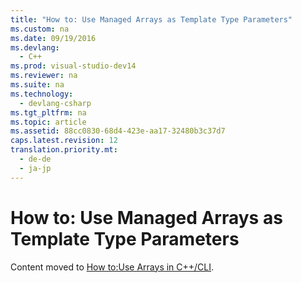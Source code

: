 ```yaml
---
title: "How to: Use Managed Arrays as Template Type Parameters"
ms.custom: na
ms.date: 09/19/2016
ms.devlang: 
  - C++
ms.prod: visual-studio-dev14
ms.reviewer: na
ms.suite: na
ms.technology: 
  - devlang-csharp
ms.tgt_pltfrm: na
ms.topic: article
ms.assetid: 88cc0830-68d4-423e-aa17-32480b3c37d7
caps.latest.revision: 12
translation.priority.mt: 
  - de-de
  - ja-jp
---
```

# How to: Use Managed Arrays as Template Type Parameters
Content moved to [How to:Use Arrays in C++/CLI](../Topic/How%20to:%20Use%20Arrays%20in%20C++-CLI.md).